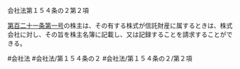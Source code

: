 会社法第１５４条の２第２項

[第百二十一条](会社法＿＿＿＿第１２１条)[第一号](会社法＿＿＿＿第１５４条の２第２項第１号)の株主は、その有する株式が信託財産に属するときは、株式会社に対し、その旨を株主名簿に記載し、又は記録することを請求することができる。

#会社法
#会社法/第１５４条の２
#会社法/第１５４条の２/第２項
